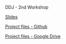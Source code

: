 DDJ - 2nd Workshop

[Slides](https://docs.google.com/presentation/d/1_DEPGpSCjJFILyV-NUWjbuEH-qIshbLxutlHCUu3c_Y/edit?usp=sharing)

[Project files - Github](https://github.com/pgpais/DDJ-Unity-Workshop-3D/tree/strippedDown)

[Project files - Google Drive](https://drive.google.com/drive/folders/1kmdx7HCMdQ-KBJSOjql3HMVdhirA8rKx?usp=sharing)
